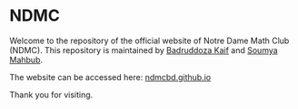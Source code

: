 # NDMC

Welcome to the repository of the official website of Notre Dame Math Club (NDMC). This repository is maintained by [Badruddoza Kaif](https://github.com/bokaif) and [Soumya Mahbub](https://github.com/SoumyaMahbub).

The website can be accessed here: [ndmcbd.github.io](https://ndmcbd.github.io)

Thank you for visiting.
